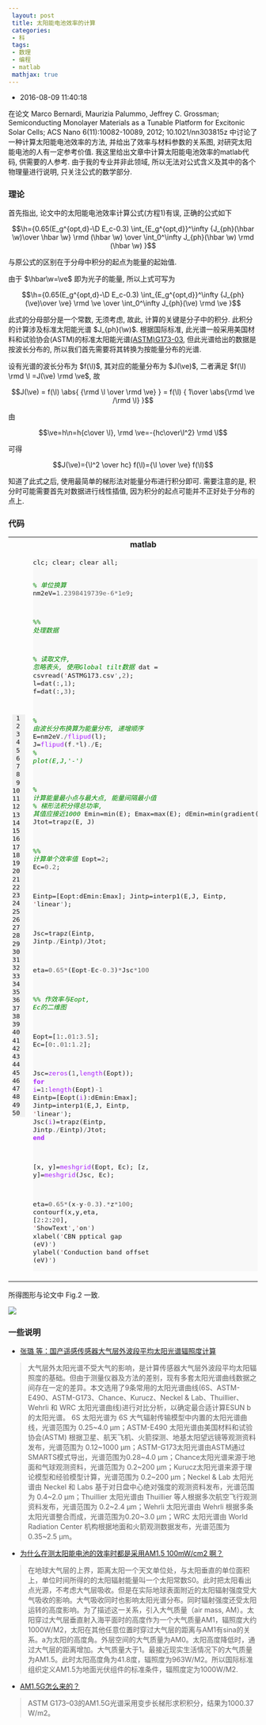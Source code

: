 ```yaml
---
 layout: post
 title: 太阳能电池效率的计算
 categories:
 - 科
 tags:
 - 数理
 - 编程
 - matlab
 mathjax: true
---
```


- 2016-08-09 11:40:18

在论文 Marco Bernardi, Maurizia Palummo, Jeffrey C. Grossman; Semiconducting Monolayer Materials as a Tunable Platform for Excitonic Solar Cells; ACS Nano 6(11):10082-10089, 2012; 10.1021/nn303815z 中讨论了一种计算太阳能电池效率的方法, 并给出了效率与材料参数的关系图, 对研究太阳能电池的人有一定参考价值. 我这里给出文章中计算太阳能电池效率的matlab代码, 供需要的人参考. 由于我的专业并非此领域, 所以无法对公式含义及其中的各个物理量进行说明, 只关注公式的数学部分.

### 理论

首先指出, 论文中的太阳能电池效率计算公式(方程1)有误, 正确的公式如下

$$\h={0.65(E_g^{opt,d}-\D E_c-0.3) \int_{E_g^{opt,d}}^\infty {J_{ph}(\hbar \w)\over \hbar \w} \rmd (\hbar \w)  \over \int_0^\infty J_{ph}(\hbar \w) \rmd (\hbar \w) }$$

与原公式的区别在于分母中积分的起点为能量的起始值.

由于 $\hbar\w=\ve$ 即为光子的能量, 所以上式可写为

$$\h={0.65(E_g^{opt,d}-\D E_c-0.3) \int_{E_g^{opt,d}}^\infty {J_{ph}(\ve)\over \ve} \rmd \ve  \over \int_0^\infty J_{ph}(\ve) \rmd \ve }$$

此式的分母部分是一个常数, 无须考虑, 故此, 计算的关键是分子中的积分. 此积分的计算涉及标准太阳能光谱 $J_{ph}(\w)$. 根据国际标准, 此光谱一般采用美国材料和试验协会(ASTM)的标准太阳能光谱[(ASTM)G173-03](http://rredc.nrel.gov/solar/spectra/am1.5), 但此光谱给出的数据是按波长分布的, 所以我们首先需要将其转换为按能量分布的光谱.

设有光谱的波长分布为 $f(\l)$, 其对应的能量分布为 $J(\ve)$, 二者满足 $f(\l) \rmd \l =J(\ve) \rmd \ve$, 故

$$J(\ve) = f(\l) \abs{ {\rmd \l \over \rmd \ve} } =  f(\l) { 1\over \abs{\rmd \ve /\rmd \l} }$$

由

$$\ve=h\n=h{c\over \l}, \rmd \ve=-{hc\over\l^2} \rmd \l$$

可得

$$J(\ve)={\l^2 \over hc} f(\l)={\l \over \ve} f(\l)$$

知道了此式之后, 使用最简单的梯形法对能量分布进行积分即可. 需要注意的是, 积分时可能需要首先对数据进行线性插值, 因为积分的起点可能并不正好处于分布的点上.

### 代码

<table class="highlighttable"><th colspan="2">matlab</th><tr><td><div class="linenodiv" style="background-color: #f0f0f0; padding-right: 10px"><pre style="line-height: 125%"> 1
 2
 3
 4
 5
 6
 7
 8
 9
10
11
12
13
14
15
16
17
18
19
20
21
22
23
24
25
26
27
28
29
30
31
32
33
34
35
36
37
38
39
40
41
42
43
44
45
46
47
48
49
50</pre></div></td><td class="code"><div class="highlight" style="background: #f8f8f8"><pre style="line-height: 125%">clc; clear; clear all;

<span style="color: #008800; font-style: italic">% 单位换算</span>
nm2eV=<span style="color: #666666">1.2398419739e-6*1e9</span>;

<span style="color: #008800; font-style: italic">%% 处理数据</span>

<span style="color: #008800; font-style: italic">% 读取文件, 忽略表头, 使用Global tilt数据</span>
dat = csvread(<span style="color: #BB4444">&#39;</span>ASTMG173.csv<span style="color: #666666">&#39;</span>,<span style="color: #666666">2</span>);
l=dat(:,<span style="color: #666666">1</span>); f=dat(:,<span style="color: #666666">3</span>);

<span style="color: #008800; font-style: italic">% 由波长分布换算为能量分布, 递增顺序</span>
E=nm2eV<span style="color: #666666">./</span><span style="color: #AA22FF">flipud</span>(l);
J=<span style="color: #AA22FF">flipud</span>(f<span style="color: #666666">.*</span>l)<span style="color: #666666">./</span>E;
<span style="color: #008800; font-style: italic">% plot(E,J,&#39;-&#39;)</span>

<span style="color: #008800; font-style: italic">% 计算能量最小点与最大点, 能量间隔最小值</span>
<span style="color: #008800; font-style: italic">% 梯形法积分得总功率, 其值应接近1000</span>
Emin=min(E); Emax=max(E);
dEmin=min(gradient(E));
Jtot=trapz(E, J)

<span style="color: #008800; font-style: italic">%% 计算单个效率值</span>
Eopt=<span style="color: #666666">2</span>; Ec=<span style="color: #666666">0.2</span>;

Eintp=[Eopt:dEmin:Emax];
Jintp=interp1(E,J, Eintp, <span style="color: #BB4444">&#39;</span>linear<span style="color: #666666">&#39;</span>);

Jsc=trapz(Eintp, Jintp<span style="color: #666666">./</span>Eintp)<span style="color: #666666">/</span>Jtot;

eta=<span style="color: #666666">0.65*</span>(Eopt<span style="color: #666666">-</span>Ec<span style="color: #666666">-0.3</span>)<span style="color: #666666">*</span>Jsc<span style="color: #666666">*100</span>

<span style="color: #008800; font-style: italic">%% 作效率与Eopt, Ec的二维图</span>

Eopt=[<span style="color: #666666">1</span>:.<span style="color: #666666">01</span>:<span style="color: #666666">3.5</span>]; Ec=[<span style="color: #666666">0</span>:.<span style="color: #666666">01</span>:<span style="color: #666666">1.2</span>];

Jsc=<span style="color: #AA22FF">zeros</span>(<span style="color: #666666">1</span>,<span style="color: #AA22FF">length</span>(Eopt));
<span style="color: #AA22FF; font-weight: bold">for</span> <span style="color: #AA22FF">i</span>=<span style="color: #666666">1</span>:<span style="color: #AA22FF">length</span>(Eopt)<span style="color: #666666">-1</span>
    Eintp=[Eopt(<span style="color: #AA22FF">i</span>):dEmin:Emax];
    Jintp=interp1(E,J, Eintp, <span style="color: #BB4444">&#39;</span>linear<span style="color: #666666">&#39;</span>);
    Jsc(<span style="color: #AA22FF">i</span>)=trapz(Eintp, Jintp<span style="color: #666666">./</span>Eintp)<span style="color: #666666">/</span>Jtot;
<span style="color: #AA22FF; font-weight: bold">end</span>

[x, y]=<span style="color: #AA22FF">meshgrid</span>(Eopt, Ec);
[z, y]=<span style="color: #AA22FF">meshgrid</span>(Jsc, Ec);

eta=<span style="color: #666666">0.65*</span>(x<span style="color: #666666">-</span>y<span style="color: #666666">-0.3</span>)<span style="color: #666666">.*</span>z<span style="color: #666666">*100</span>;
contourf(x,y,eta, [<span style="color: #666666">2</span>:<span style="color: #666666">2</span>:<span style="color: #666666">20</span>], <span style="color: #BB4444">&#39;</span>ShowText<span style="color: #666666">&#39;</span>,<span style="color: #BB4444">&#39;</span>on<span style="color: #666666">&#39;</span>)
xlabel(<span style="color: #BB4444">&#39;</span>CBN pptical gap (eV)<span style="color: #666666">&#39;</span>)
ylabel(<span style="color: #BB4444">&#39;</span>Conduction band offset (eV)<span style="color: #666666">&#39;</span>)
</pre></div>
</td></tr></table>

所得图形与论文中 Fig.2 一致.

![](/pic/2016/ASM.png)

### 一些说明

- [张璐 等：国产遥感传感器大气层外波段平均太阳光谱辐照度计算](http://www.dqxxkx.cn/CN/abstract/abstract24958.shtml)

> 大气层外太阳光谱不受大气的影响，是计算传感器大气层外波段平均太阳辐照度的基础。但由于测量仪器及方法的差别，现有多套太阳光谱曲线数据之间存在一定的差异。本文选用了9条常用的太阳光谱曲线(6S、ASTM-E490、ASTM-G173、Chance、Kurucz、Neckel & Lab、Thuillier、Wehrli 和 WRC 太阳光谱曲线)进行对比分析，以确定最合适计算ESUN b 的太阳光谱。
> 6S 太阳光谱为 6S 大气辐射传输模型中内置的太阳光谱曲线，光谱范围为 0.25~4.0 μm；ASTM-E490 太阳光谱由美国材料和试验协会(ASTM) 根据卫星、航天飞机、火箭探测、地基太阳望远镜等观测资料发布，光谱范围为 0.12~1000 μm；ASTM-G173太阳光谱由ASTM通过SMARTS模式导出，光谱范围为0.28~4.0 μm；Chance太阳光谱来源于地面和气球观测资料，光谱范围为 0.2~200 μm；Kurucz太阳光谱来源于理论模型和经验模型计算，光谱范围为 0.2~200 μm；Neckel & Lab 太阳光谱由 Neckel 和 Labs 基于对日盘中心绝对强度的观测资料发布，光谱范围为 0.4~2.0 μm；Thuillier 太阳光谱由 Thuillier 等人根据多次航空飞行观测资料发布，光谱范围为 0.2~2.4 μm；Wehrli 太阳光谱由 Wehrli 根据多条太阳光谱整合而成，光谱范围为0.20~3.0 μm；WRC 太阳光谱由 World Radiation Center 机构根据地面和火箭观测数据发布，光谱范围为0.35~2.5 μm。

- [为什么在测太阳能电池的效率时都是采用AM1.5 100mW/cm2 啊？](http://muchong.com/bbs/viewthread.php?tid=9926849&fpage=5&target=blank)

> 在地球大气层的上界，距离太阳一个天文单位处，与太阳垂直的单位面积上，单位时间所得的的太阳辐射能量叫一个太阳常数S0。此时把太阳看出点光源，不考虑大气层吸收。但是在实际地球表面附近的太阳辐射强度受大气吸收的影响。大气吸收同时也影响太阳光谱分布。同时辐射强度还受太阳运转的高度影响。为了描述这一关系，引入大气质量（air mass, AM）。太阳穿过大气层垂直射入海平面时的高度作为一个大气质量AM1，辐照度大约1000W/M2，太阳在其他任意位置时穿过大气层的距离与AM1有sina的关系。a为太阳的高度角。外层空间的大气质量为AM0。太阳高度降低时，通过大气层的距离增加。大气质量大于1。最接近现实生活情况下的大气质量为AM1.5。此时太阳高度角为41.8度，辐照度为963W/M2。所以国际标准组织定义AM1.5为地面光伏组件的标准条件，辐照度定为1000W/M2.

- [AM1.5G怎么来的？](http://blog.sciencenet.cn/blog-616448-889852.html)

> ASTM G173–03的AM1.5G光谱采用变步长梯形求积积分，结果为1000.37 W/m2。
